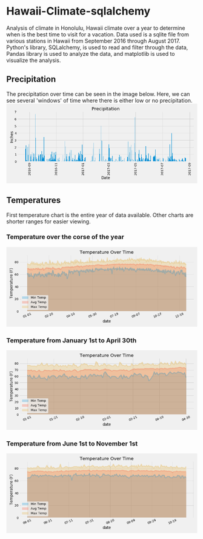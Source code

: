 # Hawaii-Climate-sqlalchemy
Analysis of climate in Honolulu, Hawaii climate over a year to determine when is the best time to visit for a vacation. Data used is a sqlite file from various stations in Hawaii from September 2016 through August 2017. Python's library, SQLalchemy, is used to read and filter through the data, Pandas library is used to analyze the data, and matplotlib is used to visualize the analysis.

## Precipitation
The precipitation over time can be seen in the image below. Here, we can see several 'windows' of time where there is either low or no precipitation.
![](my_work/images/precipitation.png)

## Temperatures
First temperature chart is the entire year of data available. Other charts are shorter ranges for easier viewing.
### Temperature over the corse of the year
![](my_work/images/allTemps.png)
### Temperature from January 1st to April 30th
![](my_work/images/allCoolTemps.png)
### Temperature from June 1st to November 1st
![](my_work/images/allWarmTemps.png)



